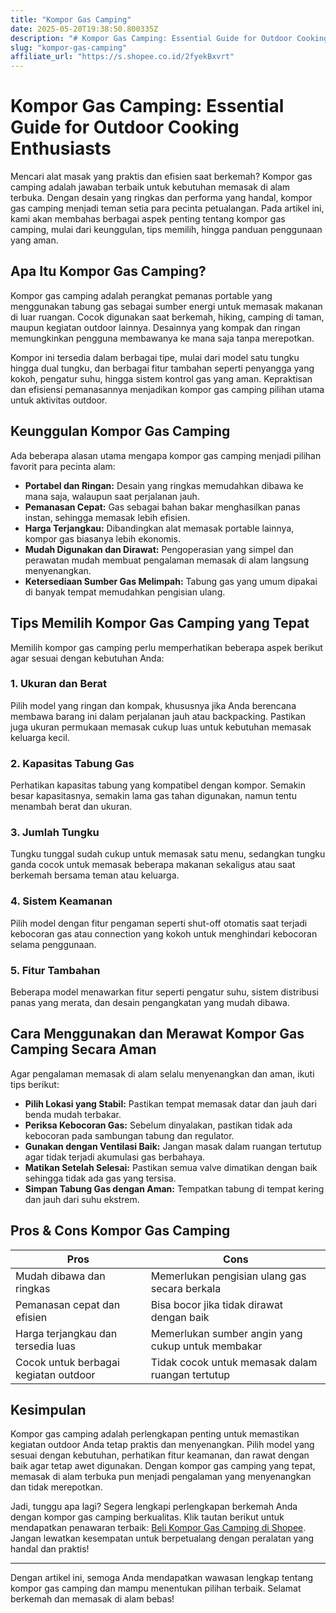 ```yaml
---
title: "Kompor Gas Camping"
date: 2025-05-20T19:38:50.800335Z
description: "# Kompor Gas Camping: Essential Guide for Outdoor Cooking Enthusiasts..."
slug: "kompor-gas-camping"
affiliate_url: "https://s.shopee.co.id/2fyekBxvrt"
---
```

# Kompor Gas Camping: Essential Guide for Outdoor Cooking Enthusiasts

Mencari alat masak yang praktis dan efisien saat berkemah? Kompor gas camping adalah jawaban terbaik untuk kebutuhan memasak di alam terbuka. Dengan desain yang ringkas dan performa yang handal, kompor gas camping menjadi teman setia para pecinta petualangan. Pada artikel ini, kami akan membahas berbagai aspek penting tentang kompor gas camping, mulai dari keunggulan, tips memilih, hingga panduan penggunaan yang aman.

## Apa Itu Kompor Gas Camping?

Kompor gas camping adalah perangkat pemanas portable yang menggunakan tabung gas sebagai sumber energi untuk memasak makanan di luar ruangan. Cocok digunakan saat berkemah, hiking, camping di taman, maupun kegiatan outdoor lainnya. Desainnya yang kompak dan ringan memungkinkan pengguna membawanya ke mana saja tanpa merepotkan.

Kompor ini tersedia dalam berbagai tipe, mulai dari model satu tungku hingga dual tungku, dan berbagai fitur tambahan seperti penyangga yang kokoh, pengatur suhu, hingga sistem kontrol gas yang aman. Kepraktisan dan efisiensi pemanasannya menjadikan kompor gas camping pilihan utama untuk aktivitas outdoor.

## Keunggulan Kompor Gas Camping

Ada beberapa alasan utama mengapa kompor gas camping menjadi pilihan favorit para pecinta alam:

- **Portabel dan Ringan:** Desain yang ringkas memudahkan dibawa ke mana saja, walaupun saat perjalanan jauh.
- **Pemanasan Cepat:** Gas sebagai bahan bakar menghasilkan panas instan, sehingga memasak lebih efisien.
- **Harga Terjangkau:** Dibandingkan alat memasak portable lainnya, kompor gas biasanya lebih ekonomis.
- **Mudah Digunakan dan Dirawat:** Pengoperasian yang simpel dan perawatan mudah membuat pengalaman memasak di alam langsung menyenangkan.
- **Ketersediaan Sumber Gas Melimpah:** Tabung gas yang umum dipakai di banyak tempat memudahkan pengisian ulang.

## Tips Memilih Kompor Gas Camping yang Tepat

Memilih kompor gas camping perlu memperhatikan beberapa aspek berikut agar sesuai dengan kebutuhan Anda:

### 1. Ukuran dan Berat

Pilih model yang ringan dan kompak, khususnya jika Anda berencana membawa barang ini dalam perjalanan jauh atau backpacking. Pastikan juga ukuran permukaan memasak cukup luas untuk kebutuhan memasak keluarga kecil.

### 2. Kapasitas Tabung Gas

Perhatikan kapasitas tabung yang kompatibel dengan kompor. Semakin besar kapasitasnya, semakin lama gas tahan digunakan, namun tentu menambah berat dan ukuran.

### 3. Jumlah Tungku

Tungku tunggal sudah cukup untuk memasak satu menu, sedangkan tungku ganda cocok untuk memasak beberapa makanan sekaligus atau saat berkemah bersama teman atau keluarga.

### 4. Sistem Keamanan

Pilih model dengan fitur pengaman seperti shut-off otomatis saat terjadi kebocoran gas atau connection yang kokoh untuk menghindari kebocoran selama penggunaan.

### 5. Fitur Tambahan

Beberapa model menawarkan fitur seperti pengatur suhu, sistem distribusi panas yang merata, dan desain pengangkatan yang mudah dibawa.

## Cara Menggunakan dan Merawat Kompor Gas Camping Secara Aman

Agar pengalaman memasak di alam selalu menyenangkan dan aman, ikuti tips berikut:

- **Pilih Lokasi yang Stabil:** Pastikan tempat memasak datar dan jauh dari benda mudah terbakar.
- **Periksa Kebocoran Gas:** Sebelum dinyalakan, pastikan tidak ada kebocoran pada sambungan tabung dan regulator.
- **Gunakan dengan Ventilasi Baik:** Jangan masak dalam ruangan tertutup agar tidak terjadi akumulasi gas berbahaya.
- **Matikan Setelah Selesai:** Pastikan semua valve dimatikan dengan baik sehingga tidak ada gas yang tersisa.
- **Simpan Tabung Gas dengan Aman:** Tempatkan tabung di tempat kering dan jauh dari suhu ekstrem.

## Pros & Cons Kompor Gas Camping

| Pros | Cons |
| --- | --- |
| Mudah dibawa dan ringkas | Memerlukan pengisian ulang gas secara berkala |
| Pemanasan cepat dan efisien | Bisa bocor jika tidak dirawat dengan baik |
| Harga terjangkau dan tersedia luas | Memerlukan sumber angin yang cukup untuk membakar |
| Cocok untuk berbagai kegiatan outdoor | Tidak cocok untuk memasak dalam ruangan tertutup |

## Kesimpulan

Kompor gas camping adalah perlengkapan penting untuk memastikan kegiatan outdoor Anda tetap praktis dan menyenangkan. Pilih model yang sesuai dengan kebutuhan, perhatikan fitur keamanan, dan rawat dengan baik agar tetap awet digunakan. Dengan kompor gas camping yang tepat, memasak di alam terbuka pun menjadi pengalaman yang menyenangkan dan tidak merepotkan.

Jadi, tunggu apa lagi? Segera lengkapi perlengkapan berkemah Anda dengan kompor gas camping berkualitas. Klik tautan berikut untuk mendapatkan penawaran terbaik: [Beli Kompor Gas Camping di Shopee](https://s.shopee.co.id/2fyekBxvrt). Jangan lewatkan kesempatan untuk berpetualang dengan peralatan yang handal dan praktis!

---

Dengan artikel ini, semoga Anda mendapatkan wawasan lengkap tentang kompor gas camping dan mampu menentukan pilihan terbaik. Selamat berkemah dan memasak di alam bebas!